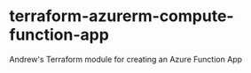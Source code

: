 # terraform-azurerm-compute-function-app
Andrew's Terraform module for creating an Azure Function App
